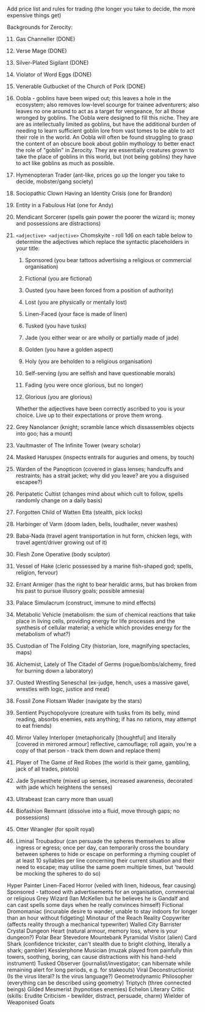 Add price list and rules for trading (the longer you take to decide, the more expensive things get)

Backgrounds for Zerocity:

11. Gas Channeller (DONE)
12. Verse Mage (DONE)
13. Silver-Plated Sigilant (DONE)
14. Violator of Word Eggs (DONE)
15. Venerable Gutbucket of the Church of Pork (DONE)
16. Oobla - goblins have been wiped out; this leaves a hole in the ecosystem; also removes low-level scourge for trainee adventurers; also leaves no one around to act as a target for vengeance, for all those wronged by goblins. The Oobla were designed to fill this niche. They are are as intellectually limited as goblins, but have the additional burden of needing to learn sufficient goblin lore from vast tomes to be able to act their role in the world. An Oobla will often be found struggling to grasp the content of an obscure book about goblin mythology to better enact the role of "goblin" in Zerocity. They are essentially creatures grown to take the place of goblins in this world, but (not being goblins) they have to act like goblins as much as possible.
21. Hymenopteran Trader (ant-like, prices go up the longer you take to decide, mobster/gang society)
22. Sociopathic Clown Having an Identity Crisis (one for Brandon)
23. Entity in a Fabulous Hat (one for Andy)
24. Mendicant Sorcerer (spells gain power the poorer the wizard is; money and possessions are distractions)
25. `<adjective> <adjective>` Chomskyite - roll 1d6 on each table below to determine the adjectives which replace the syntactic placeholders in your title:

    1. Sponsored (you bear tattoos advertising a religious or commercial organisation)
    2. Fictional (you are fictional)
    3. Ousted (you have been forced from a position of authority)
    4. Lost (you are physically or mentally lost)
    5. Linen-Faced (your face is made of linen)
    6. Tusked (you have tusks)

    1. Jade (you either wear or are wholly or partially made of jade)
    2. Golden (you have a golden aspect)
    3. Holy (you are beholden to a religious organisation)
    4. Self-serving (you are selfish and have questionable morals)
    5. Fading (you were once glorious, but no longer)
    6. Glorious (you are glorious)

    Whether the adjectives have been correctly ascribed to you is your choice. Live up to their expectations or prove them wrong.

26. Grey Nanolancer (knight; scramble lance which dissassembles objects into goo; has a mount)
31. Vaultmaster of The Infinite Tower (weary scholar)
32. Masked Haruspex (inspects entrails for auguries and omens, by touch)
33. Warden of the Panopticon (covered in glass lenses; handcuffs and restraints; has a strait jacket; why did you leave? are you a disguised escapee?)
34. Peripatetic Cultist (changes mind about which cult to follow, spells randomly change on a daily basis)
35. Forgotten Child of Watten Etta (stealth, pick locks)
36. Harbinger of Varm (doom laden, bells, loudhailer, never washes)
41. Baba-Nada (travel agent transportation in hut form, chicken legs, with travel agent/driver growing out of it)
42. Flesh Zone Operative (body sculptor)
43. Vessel of Hake (cleric possessed by a marine fish-shaped god; spells, religion, fervour)
44. Errant Armiger (has the right to bear heraldic arms, but has broken from his past to pursue illusory goals; possible amnesia)
45. Palace Simulacrum (construct, immune to mind effects)
46. Metabolic Vehicle (metabolism: the sum of chemical reactions that take place in living cells, providing energy for life processes and the synthesis of cellular material; a vehicle which provides energy for the metabolism of what?)
51. Custodian of The Folding City (historian, lore, magnifying spectacles, maps)
52. Alchemist, Lately of The Citadel of Germs (rogue/bombs/alchemy, fired for burning down a laboratory)
53. Ousted Wrestling Seneschal (ex-judge, hench, uses a massive gavel, wrestles with logic, justice and meat)
54. Fossil Zone Flotsam Wader (navigate by the stars)
55. Sentient Psychopolyvore (creature with tusks from its belly, mind reading, absorbs enemies, eats anything; if has no rations, may attempt to eat friends)
56. Mirror Valley Interloper (metaphorically [thoughtful] and literally [covered in mirrored armour] reflective, camouflage; roll again, you're a copy of that person - track them down and replace them)
61. Player of The Game of Red Robes (the world is their game, gambling, jack of all trades, pistols)
62. Jade Synaesthete (mixed up senses, increased awareness, decorated with jade which heightens the senses)
63. Ultrabeast (can carry more than usual)
64. Biofashion Remnant (dissolve into a fluid, move through gaps; no possessions)
65. Otter Wrangler (for spoilt royal)
66. Liminal Troubadour (can persuade the spheres themselves to allow ingress or egress; once per day, can temporarily cross the boundary between spheres to hide or escape on performing a rhyming couplet of at least 10 syllables per line concerning their current situation and their need to escape; may utilise the same poem multiple times, but 'twould be mocking the spheres to do so)



Hyper Painter
Linen-Faced Horror (veiled with linen, hideous, fear causing)
Sponsored - tattooed with advertisements for an organisation, commercial or religious
Grey Wizard (Ian McKellen but he believes he is Gandalf and can cast spells some days when he really convinces himself)
Fictional Dromomaniac (incurable desire to wander, unable to stay indoors for longer than an hour without fidgeting)
Minotaur of the Reach
Reality Copywriter (affects reality through a mechanical typewriter)
Walled City Barrister
Crystal Dungeon Heart (natural armour, memory loss, where is your dungeon?)
Polar Bear Stevedore
Mountebank
Pyramidal Visitor (alien)
Card Shark (confidence trickster, can't stealth due to bright clothing, literally a shark; gambler)
Kesslerphone Musician (muzak played from painfully thin towers, soothing, boring, can cause distractions with his hand-held instrument)
Tusked Observer (journalist/investigator; can hibernate while remaining alert for long periods, e.g. for stakeouts)
Viral Deconstructionist (Is the virus literal? Is the virus language?)
Geometrodynamic Philosopher (everything can be described using geometry)
Triptych (three connected beings)
Gilded Mesmerist (hypnotises enemies)
Echelon
Literary Critic (skills: Erudite Criticism - bewilder, distract, persuade, charm)
Wielder of Weaponised Goats




